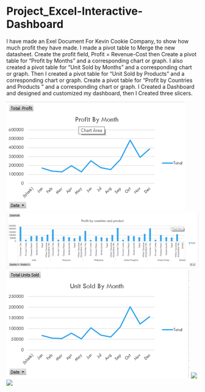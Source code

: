 # Project_Excel-Interactive-Dashboard
I have made an Exel Document For Kevin Cookie Company, to show how much profit they have made. I made a pivot table to Merge the new datasheet. Create the profit field,
Profit = Revenue-Cost then Create a pivot table for “Profit by Months” and a corresponding chart or graph. I also created a pivot table for “Unit Sold by Months” and a corresponding chart or graph.
Then I created a pivot table for “Unit Sold by Products” and a corresponding chart or graph. Create a pivot table for “Profit by Countries and Products ” and a corresponding chart or graph. 
I Created a Dashboard and designed and customized my dashboard, then I Created three slicers.

![](Sources/ProfitBYMonth.png)
![](Sources/Profitbycountriesandproduct.png)
![](Sources/UnitSoldByprofit.png)
![](Source/Unitsoldbyproduct.png)
![](Source/Dashboard.png)
